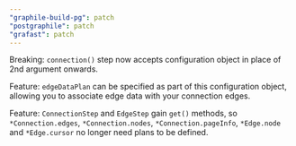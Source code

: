 ```yaml
---
"graphile-build-pg": patch
"postgraphile": patch
"grafast": patch
---
```


Breaking: `connection()` step now accepts configuration object in place of 2nd
argument onwards.

Feature: `edgeDataPlan` can be specified as part of this configuration object,
allowing you to associate edge data with your connection edges.

Feature: `ConnectionStep` and `EdgeStep` gain `get()` methods, so
`*Connection.edges`, `*Connection.nodes`, `*Connection.pageInfo`, `*Edge.node`
and `*Edge.cursor` no longer need plans to be defined.
